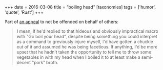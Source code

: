+++
date = 2016-03-08
title = "boiling head"
[taxonomies]
tags = ['humor', 'quote', 'Rust']
+++

Part of [an appeal] to not be offended on behalf of others:

> I mean, if he'd replied to that hideous and obviously impractical
> macro with "Go boil your head", despite being something you could
> interpret as a command to greviously injure myself, I'd have gotten a
> chuckle out of it and assumed he was being facetious. If anything,
> I'd be more upset that he hadn't taken the opportunity to tell me to
> throw some vegetables in with my head when I boiled it to at least
> make a semi-decent "pork" broth.

  [an appeal]: https://users.rust-lang.org/t/the-loop-keyword-doesnt-carry-its-weight/4872/22?u=tshepang
